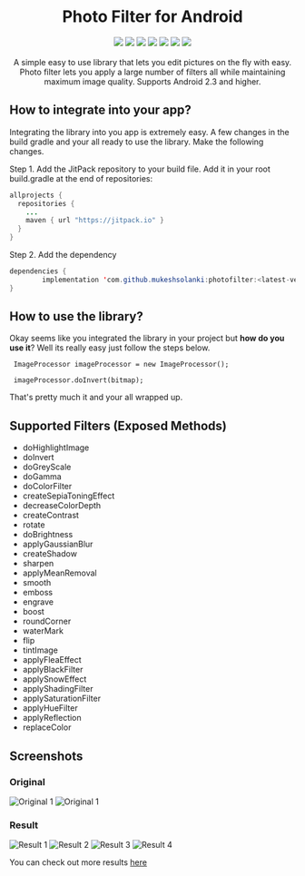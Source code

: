 <h1 align="center">Photo Filter for Android</h1>
<p align="center">
  <a href="https://jitpack.io/#mukeshsolanki/photofilter"><img src="https://jitpack.io/v/mukeshsolanki/photofilter/month.svg"/></a>
  <a href="https://android-arsenal.com/api?level=9"> <img src="https://img.shields.io/badge/API-9%2B-blue.svg?style=flat" /></a>
  <a href="https://jitpack.io/#mukeshsolanki/photofilter"> <img src="https://jitpack.io/v/mukeshsolanki/photofilter.svg" /></a>
  <a href="https://android-arsenal.com/details/1/3802"> <img src="https://img.shields.io/badge/Android%20Arsenal-Photo%20Filter-brightgreen.svg?style=flat" /></a>
  <a href="https://travis-ci.org/mukeshsolanki/photofilter"> <img src="https://travis-ci.org/mukeshsolanki/photofilter.svg?branch=master" /></a>
  <a href="https://opensource.org/licenses/Apache-2.0"><img src="https://img.shields.io/badge/License-Apache%202.0-blue.svg"/></a>
  <a href="https://www.paypal.me/mukeshsolanki"> <img src="https://img.shields.io/badge/paypal-donate-yellow.svg" /></a>
  <br /><br />A simple easy to use library that lets you edit pictures on the fly with easy. Photo filter lets you apply a large number of filters all while maintaining maximum image quality. Supports Android 2.3 and higher.
</p>


## How to integrate into your app?
Integrating the library into you app is extremely easy. A few changes in the build gradle and your all ready to use the library. Make the following changes.

Step 1. Add the JitPack repository to your build file. Add it in your root build.gradle at the end of repositories:

```java
allprojects {
  repositories {
    ...
    maven { url "https://jitpack.io" }
  }
}
```
Step 2. Add the dependency
```java
dependencies {
        implementation 'com.github.mukeshsolanki:photofilter:<latest-version>'
}
```

## How to use the library?
Okay seems like you integrated the library in your project but **how do you use it**? Well its really easy just follow the steps below.

```
 ImageProcessor imageProcessor = new ImageProcessor();
 
 imageProcessor.doInvert(bitmap);
```

That's pretty much it and your all wrapped up.

## Supported Filters (Exposed Methods)
* doHighlightImage
* doInvert
* doGreyScale
* doGamma
* doColorFilter
* createSepiaToningEffect
* decreaseColorDepth
* createContrast
* rotate
* doBrightness
* applyGaussianBlur
* createShadow
* sharpen
* applyMeanRemoval
* smooth
* emboss
* engrave
* boost
* roundCorner
* waterMark
* flip
* tintImage
* applyFleaEffect
* applyBlackFilter
* applySnowEffect
* applyShadingFilter
* applySaturationFilter
* applyHueFilter
* applyReflection
* replaceColor

## Screenshots
### Original
![Original 1](https://raw.githubusercontent.com/mukeshsolanki/photofilter/master/screenshots/Car.png)
![Original 1](https://raw.githubusercontent.com/mukeshsolanki/photofilter/master/screenshots/Skull.png)

### Result
![Result 1](https://raw.githubusercontent.com/mukeshsolanki/photofilter/master/screenshots/Car-applyShadingFilter1.png)
![Result 2](https://raw.githubusercontent.com/mukeshsolanki/photofilter/master/screenshots/Car-boost2.png)
![Result 3](https://raw.githubusercontent.com/mukeshsolanki/photofilter/master/screenshots/Skull-createContrast1.png)
![Result 4](https://raw.githubusercontent.com/mukeshsolanki/photofilter/master/screenshots/Skull-createShadow.png)

You can check out more results [here](https://github.com/mukeshsolanki/photofilter/tree/master/screenshots)
